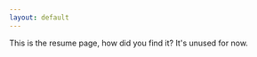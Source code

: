 ```yaml
---
layout: default
---
```


<link rel="apple-touch-icon" sizes="180x180" href="/favicon/apple-touch-icon.png">
<link rel="icon" type="image/png" sizes="32x32" href="/favicon/favicon-32x32.png">
<link rel="icon" type="image/png" sizes="16x16" href="/favicon/favicon-16x16.png">
<link rel="manifest" href="/site.webmanifest">
<link rel="mask-icon" href="/favicon/safari-pinned-tab.svg" color="#009cc9">
<meta name="msapplication-TileColor" content="#da532c">
<meta name="theme-color" content="#ffffff">

<div markdown="1">
   This is the resume page, how did you find it? It's unused for now.
</div>